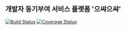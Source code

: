 ## 개발자 동기부여 서비스 플랫폼 '으쌰으쌰'

[![Build Status](https://travis-ci.org/sproutt/eussya-eussya-api.svg?branch=master)](https://travis-ci.org/sproutt/eussya-eussya-api)
[![Coverage Status](https://coveralls.io/repos/github/sproutt/eussya-eussya-api/badge.svg)](https://coveralls.io/github/sproutt/eussya-eussya-api)